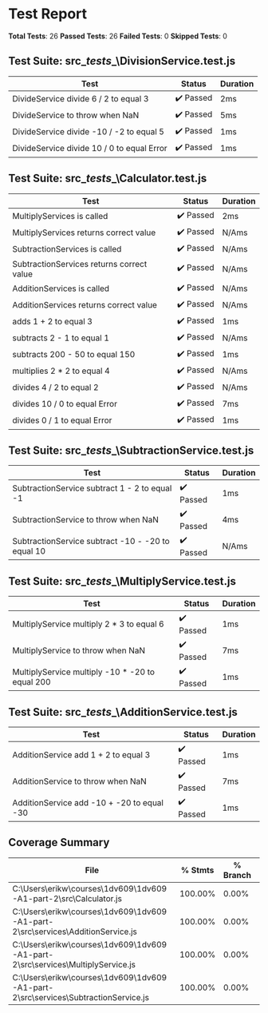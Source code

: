 # Test Report
**Total Tests**: 26
**Passed Tests**: 26
**Failed Tests**: 0
**Skipped Tests**: 0

## Test Suite: src\__tests__\DivisionService.test.js
| Test | Status | Duration |
|------|--------|----------|
| DivideService divide 6 / 2 to equal 3 | ✔️ Passed | 2ms |
| DivideService to throw when NaN | ✔️ Passed | 5ms |
| DivideService divide -10 / -2 to equal 5 | ✔️ Passed | 1ms |
| DivideService divide 10 / 0 to equal Error | ✔️ Passed | 1ms |

## Test Suite: src\__tests__\Calculator.test.js
| Test | Status | Duration |
|------|--------|----------|
| MultiplyServices is called | ✔️ Passed | 2ms |
| MultiplyServices returns correct value | ✔️ Passed | N/Ams |
| SubtractionServices is called | ✔️ Passed | N/Ams |
| SubtractionServices returns correct value | ✔️ Passed | N/Ams |
| AdditionServices is called | ✔️ Passed | N/Ams |
| AdditionServices returns correct value | ✔️ Passed | N/Ams |
| adds 1 + 2 to equal 3 | ✔️ Passed | 1ms |
| subtracts 2 - 1 to equal 1 | ✔️ Passed | N/Ams |
| subtracts 200 - 50 to equal 150 | ✔️ Passed | 1ms |
| multiplies 2 * 2 to equal 4 | ✔️ Passed | N/Ams |
| divides 4 / 2 to equal 2 | ✔️ Passed | N/Ams |
| divides 10 / 0 to equal Error | ✔️ Passed | 7ms |
| divides 0 / 1 to equal Error | ✔️ Passed | 1ms |

## Test Suite: src\__tests__\SubtractionService.test.js
| Test | Status | Duration |
|------|--------|----------|
| SubtractionService subtract 1 - 2 to equal -1 | ✔️ Passed | 1ms |
| SubtractionService to throw when NaN | ✔️ Passed | 4ms |
| SubtractionService subtract -10 - -20 to equal 10 | ✔️ Passed | N/Ams |

## Test Suite: src\__tests__\MultiplyService.test.js
| Test | Status | Duration |
|------|--------|----------|
| MultiplyService multiply 2 * 3 to equal 6 | ✔️ Passed | 1ms |
| MultiplyService to throw when NaN | ✔️ Passed | 7ms |
| MultiplyService multiply -10 * -20 to equal 200 | ✔️ Passed | 1ms |

## Test Suite: src\__tests__\AdditionService.test.js
| Test | Status | Duration |
|------|--------|----------|
| AdditionService add 1 + 2 to equal 3 | ✔️ Passed | 1ms |
| AdditionService to throw when NaN | ✔️ Passed | 7ms |
| AdditionService add -10 + -20 to equal -30 | ✔️ Passed | 1ms |

## Coverage Summary
| File | % Stmts | % Branch | % Funcs | % Lines |
|------|---------|----------|---------|---------|
| C:\Users\erikw\courses\1dv609\1dv609-A1-part-2\src\Calculator.js | 100.00% | 0.00% | 100.00% | 100.00% |
| C:\Users\erikw\courses\1dv609\1dv609-A1-part-2\src\services\AdditionService.js | 100.00% | 0.00% | 100.00% | 100.00% |
| C:\Users\erikw\courses\1dv609\1dv609-A1-part-2\src\services\MultiplyService.js | 100.00% | 0.00% | 100.00% | 100.00% |
| C:\Users\erikw\courses\1dv609\1dv609-A1-part-2\src\services\SubtractionService.js | 100.00% | 0.00% | 100.00% | 100.00% |

